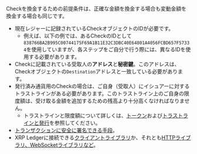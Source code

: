 Checkを換金するための前提条件は、正確な金額を換金する場合も変動金額を換金する場合も同じです。

- 現在レジャーに記録されているCheckオブジェクトのIDが必要です。
  - 例えば、以下の例では、あるCheckのIDとして`838766BA2B995C00744175F69A1B11E32C3DBC40E64801A4056FCBD657F57334`を使用していますが、各ステップをご自分で行う際には、異なるIDを使用する必要があります。
- Checkに記載されている受取人の**アドレス**と**秘密鍵**。このアドレスは、Checkオブジェクトの`Destination`アドレスと一致している必要があります。
- 発行済み通貨用のCheckの場合は、ご自身（受取人）にイシュアーに対するトラストラインがある必要があります。このトラストライン上のご自身の限度額は、受け取る金額を追加するための残高より十分高くなければなりません。
  - トラストラインと限度額について詳しくは、[トークン](../concepts/tokens/index.md)および[トラストラインと発行](../concepts/tokens/fungible-tokens/index.md)を参照してください。
- [トランザクションに安全に署名できる手段](../concepts/transactions/secure-signing.md)。
- XRP Ledgerに接続できる[クライアントライブラリ](../references/client-libraries.md)か、それとも[HTTPライブラリ、WebSocketライブラリなど](../tutorials/http-websocket-apis/get-started.md)。
